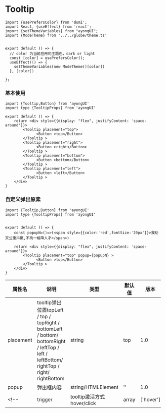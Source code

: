 # Tooltip 

```tsx  hideCode=true inline=true
import {usePrefersColor} from 'dumi';
import React, {useEffect} from 'react';
import {setThemeVariables} from "ayongUI";
import {ModeTheme} from '../../globe/theme.ts'


export default () => {
  // color 为当前应用的主题色，dark or light
  const [color] = usePrefersColor();
  useEffect(() => {
    setThemeVariables(new ModeTheme()[color])
  }, [color])

};
```

### 基本使用

```tsx
import {Tooltip,Button} from 'ayongUI'
import type {TooltipProps} from 'ayongUI'

export default () => {
    return <div style={{display: "flex", justifyContent: 'space-around'}}>
        <Tooltip placement="top">
              <Button >top</Button>
        </Tooltip >
        <Tooltip placement="right">
              <Button >right</Button>
        </Tooltip >
        <Tooltip placement="bottom">
              <Button >bottom</Button>
        </Tooltip >
        <Tooltip placement="left">
              <Button >left</Button>
        </Tooltip >
    </div>
}
```


### 自定义弹出原素
```tsx
import {Tooltip,Button} from 'ayongUI'
import type {TooltipProps} from 'ayongUI'


export default () => {
    const popupN=()=>(<span style={{color:'red',fontSize:'20px'}}>我劝天公重抖擞,不拘一格降人才</span>)

    return <div style={{display: "flex", justifyContent: 'space-around'}}>
        <Tooltip placement="top" popup={popupN} >
              <Button >top</Button>
        </Tooltip >
    </div>
}
```


| 属性名   | 说明                                        | 类型    | 默认值  | 版本 |
| -------- | ------------------------------------------- | ------ | ------- | ---- |
| placement  | tooltip弹出位置topLeft / top / topRight / bottomLeft / bottom/ bottomRight / leftTop / left / leftBottom/ rightTop / right/ rightBottom                         | string | top | 1.0  |
| popup  | 弹出框内容                              | string/HTMLElement | '' | 1.0  |
<!-- | trigger     | tooltip激活方式hover/click | array | ['hover'] | 1.0  | -->